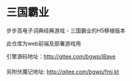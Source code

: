 # 三国霸业
步步高电子词典经典游戏 - 三国霸业的H5移植版本

此仓库为web前端及部署游戏用

引擎源码地址：http://gitee.com/bgwp/iBaye

#### 
另附伏魔记地址:
http://gitee.com/bgwp/fmj.kt
